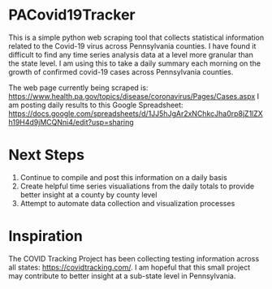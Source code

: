 # PACovid19Tracker

This is a simple python web scraping tool that collects statistical information related to the Covid-19 virus across Pennsylvania counties. I have found it difficult to find any time series analysis data at a level more granular than the state level. I am using this to take a daily summary each morning on the growth of confirmed covid-19 cases across Pennsylvania counties.

The web page currently being scraped is: https://www.health.pa.gov/topics/disease/coronavirus/Pages/Cases.aspx
I am posting daily results to this Google Spreadsheet: https://docs.google.com/spreadsheets/d/1JJ5hJgAr2xNChkcJha0rp8jZ1lZXh19H4d9jMCQNni4/edit?usp=sharing

# Next Steps
1. Continue to compile and post this information on a daily basis
2. Create helpful time series visualiations from the daily totals to provide better insight at a county by county level
3. Attempt to automate data collection and visualization processes

# Inspiration
The COVID Tracking Project has been collecting testing information across all states: https://covidtracking.com/. 
I am hopeful that this small project may contribute to better insight at a sub-state level in Pennsylvania.
